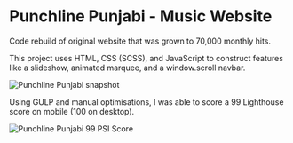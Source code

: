 # Punchline Punjabi - Music Website
Code rebuild of original website that was grown to 70,000 monthly hits.


This project uses HTML, CSS (SCSS), and JavaScript to construct features like a slideshow, animated marquee, and a window.scroll navbar.

![Punchline Punjabi snapshot](https://uploads-ssl.webflow.com/5ea0850543b1d8571a0bf91e/5eca7c179359c2669e3ff74f_punchlinepunjabihomepage.jpg)

Using GULP and manual optimisations, I was able to score a 99 Lighthouse score on mobile (100 on desktop).

![Punchline Punjabi 99 PSI Score](https://github.com/arjengill/punjabimusicwebsite/blob/master/dist/images/punjabimusicwebsite99psi.PNG)
